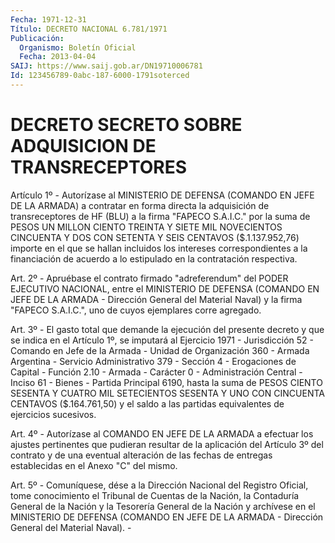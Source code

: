 ```yaml
---
Fecha: 1971-12-31
Título: DECRETO NACIONAL 6.781/1971
Publicación:
  Organismo: Boletín Oficial
  Fecha: 2013-04-04
SAIJ: https://www.saij.gob.ar/DN19710006781
Id: 123456789-0abc-187-6000-1791soterced
---
```

# DECRETO SECRETO SOBRE ADQUISICION DE TRANSRECEPTORES

<a id="1"></a>
Artículo 1º - Autorízase al MINISTERIO DE DEFENSA (COMANDO EN JEFE DE LA ARMADA) a contratar en forma directa la adquisición de transreceptores de HF (BLU) a la firma "FAPECO S.A.I.C." por la suma de PESOS UN MILLON CIENTO TREINTA Y SIETE MIL NOVECIENTOS CINCUENTA Y DOS CON SETENTA Y SEIS CENTAVOS ($.1.137.952,76) importe en el que se hallan incluidos los intereses correspondientes a la financiación de acuerdo a lo estipulado en la contratación respectiva.

<a id="2"></a>
Art. 2º - Apruébase el contrato firmado "adreferendum" del PODER EJECUTIVO NACIONAL, entre el MINISTERIO DE DEFENSA (COMANDO EN JEFE DE LA ARMADA - Dirección General del Material Naval) y la firma "FAPECO S.A.I.C.", uno de cuyos ejemplares corre agregado.

<a id="3"></a>
Art. 3º - El gasto total que demande la ejecución del presente    decreto y que se indica en el Artículo 1º, se imputará al Ejercicio 1971 - Jurisdicción 52 - Comando en Jefe de la Armada - Unidad de Organización 360 - Armada Argentina - Servicio Administrativo 379 - Sección 4 - Erogaciones de Capital - Función 2.10 - Armada - Carácter 0 - Administración Central - Inciso 61 - Bienes - Partida Principal 6190, hasta la suma de PESOS CIENTO SESENTA Y CUATRO MIL SETECIENTOS SESENTA Y UNO CON CINCUENTA CENTAVOS ($.164.761,50) y el saldo a las partidas equivalentes de ejercicios sucesivos.

<a id="4"></a>
Art. 4º - Autorízase al COMANDO EN JEFE DE LA ARMADA a efectuar los ajustes pertinentes que pudieran resultar de la aplicación del Artículo 3º del contrato y de una eventual alteración de las fechas de entregas establecidas en el Anexo "C" del mismo.

<a id="5"></a>
Art. 5º - Comuníquese, dése a la Dirección Nacional del Registro Oficial, tome conocimiento el Tribunal de Cuentas de la Nación, la Contaduría General de la Nación y la Tesorería General de la Nación y archívese en el MINISTERIO DE DEFENSA (COMANDO EN JEFE DE LA ARMADA - Dirección General del Material Naval). -